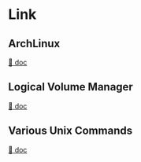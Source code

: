 # Link
## ArchLinux
[:book: doc](human/archlinux.md)

## Logical Volume Manager
[:book: doc](human/lvm.md)

## Various Unix Commands
[:book: doc](human/unix_cmd.md)

